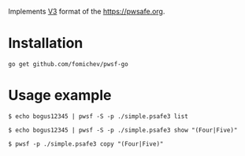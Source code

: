 Implements [V3](http://github.com/pwsafe/pwsafe/blob/master/docs/formatV3.txt)
format of the https://pwsafe.org.

# Installation

```
go get github.com/fomichev/pwsf-go
```

# Usage example

```
$ echo bogus12345 | pwsf -S -p ./simple.psafe3 list

$ echo bogus12345 | pwsf -S -p ./simple.psafe3 show "(Four|Five)"

$ pwsf -p ./simple.psafe3 copy "(Four|Five)"
```
